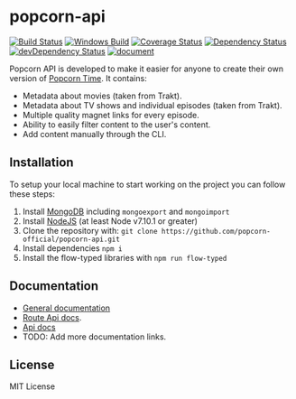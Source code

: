 # popcorn-api

[![Build Status](https://travis-ci.org/popcorn-official/popcorn-api.svg?branch=development)](https://travis-ci.org/popcorn-official/popcorn-api)
[![Windows Build](https://img.shields.io/appveyor/ci/chrisalderson/popcorn-api/3.0.0.svg?label=windows)](https://ci.appveyor.com/project/ChrisAlderson/popcorn-api)
[![Coverage Status](https://coveralls.io/repos/github/popcorn-official/popcorn-api/badge.svg?branch=3.0.0)](https://coveralls.io/github/popcorn-official/popcorn-api?branch=3.0.0)
[![Dependency Status](https://david-dm.org/popcorn-official/popcorn-api.svg)](https://david-dm.org/popcorn-official/popcorn-api)
[![devDependency Status](https://david-dm.org/popcorn-official/popcorn-api/dev-status.svg)](https://david-dm.org/popcorn-official/popcorn-api?type=dev)
[![document](https://popcorn-official.github.io/popcorn-api/badge.svg)](https://popcorn-official.github.io/popcorn-api/source.html)

Popcorn API is developed to make it easier for anyone to create their own
version of [Popcorn Time](http://popcorntime.sh). It contains:

- Metadata about movies (taken from Trakt).
- Metadata about TV shows and individual episodes (taken from Trakt).
- Multiple quality magnet links for every episode.
- Ability to easily filter content to the user's content.
- Add content manually through the CLI.

## Installation

To setup your local machine to start working on the project you can follow
these steps:

1. Install [MongoDB](https://www.mongodb.com/) including `mongoexport` and `mongoimport`
2. Install [NodeJS](https://nodejs.org/) (at least Node v7.10.1 or greater)
3. Clone the repository with: `git clone https://github.com/popcorn-official/popcorn-api.git`
4. Install dependencies `npm i`
5. Install the flow-typed libraries with `npm run flow-typed`

## Documentation

 - [General documentation](https://popcorn-official.github.io/popcorn-api/manual/index.html)
 - [Route Api docs](http://docs.popcornofficial.apiary.io/).
 - [Api docs](https://popcorn-official.github.io/popcorn-api/identifiers.html)
 - TODO: Add more documentation links.

## License

MIT License
